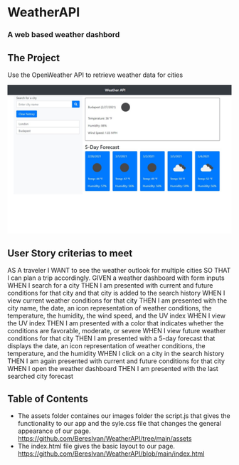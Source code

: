 # WeatherAPI
### A web based weather dashbord

## The Project
Use the OpenWeather API to retrieve weather data for cities

![offline](https://github.com/BeresIvan/WeatherAPI/blob/main/assets/images/weatherapi.jpg)

## User Story criterias to meet

AS A traveler I WANT to see the weather outlook for multiple cities SO THAT I can plan a trip accordingly.
GIVEN a weather dashboard with form inputs
WHEN I search for a city
THEN I am presented with current and future conditions for that city and that city is added to the search history
WHEN I view current weather conditions for that city
THEN I am presented with the city name, the date, an icon representation of weather conditions, the temperature, the humidity, the wind speed, and the UV index
WHEN I view the UV index
THEN I am presented with a color that indicates whether the conditions are favorable, moderate, or severe
WHEN I view future weather conditions for that city
THEN I am presented with a 5-day forecast that displays the date, an icon representation of weather conditions, the temperature, and the humidity
WHEN I click on a city in the search history
THEN I am again presented with current and future conditions for that city
WHEN I open the weather dashboard
THEN I am presented with the last searched city forecast

## Table of Contents

* The assets folder containes our images folder the script.js that gives the functionality to our app and the syle.css file that changes the general appearance of our page. https://github.com/BeresIvan/WeatherAPI/tree/main/assets
* The index.html file gives the basic layout to our page. https://github.com/BeresIvan/WeatherAPI/blob/main/index.html

